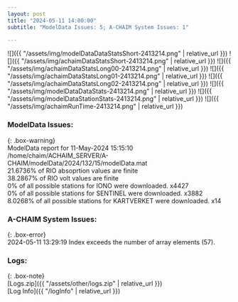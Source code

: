 ```yaml
---
layout: post
title: "2024-05-11 14:00:00"
subtitle: "ModelData Issues: 5; A-CHAIM System Issues: 1"

---
```


![]({{ "/assets/img/modelDataDataStatsShort-2413214.png" | relative_url }})
![]({{ "/assets/img/achaimDataStatsShort-2413214.png" | relative_url }})
![]({{ "/assets/img/achaimDataStatsLong00-2413214.png" | relative_url }})
![]({{ "/assets/img/achaimDataStatsLong01-2413214.png" | relative_url }})
![]({{ "/assets/img/achaimDataStatsLong02-2413214.png" | relative_url }})
![]({{ "/assets/img/modelDataDataStats-2413214.png" | relative_url }})
![]({{ "/assets/img/modelDataStationStats-2413214.png" | relative_url }})
![]({{ "/assets/img/achaimRunTime-2413214.png" | relative_url }})


### ModelData Issues:  
  
{: .box-warning}  
 ModelData report for 11-May-2024 15:15:10   
 /home/chaim/ACHAIM_SERVER/A-CHAIM/modelData/2024/132/15/modelData.mat   
 21.6736% of RIO absoprtion values are finite   
 38.2867% of RIO volt values are finite   
 0% of all possible stations for IONO were downloaded. x4427   
 0% of all possible stations for SENTINEL were downloaded. x3882   
 8.0268% of all possible stations for KARTVERKET were downloaded. x14   
  
### A-CHAIM System Issues:  
  
{: .box-error}  
2024-05-11 13:29:19 Index exceeds the number of array elements (57).  

### Logs:  
  
{: .box-note}  
[Logs.zip]({{ "/assets/other/logs.zip" | relative_url }})  
[Log Info]({{ "/logInfo" | relative_url }})  
